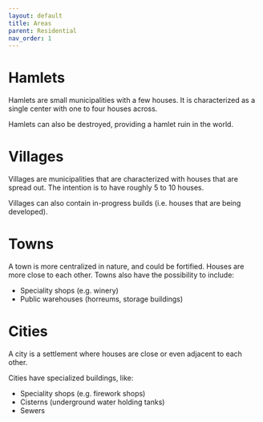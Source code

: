 ```yaml
---
layout: default
title: Areas
parent: Residential
nav_order: 1
---
```


# Hamlets

Hamlets are small municipalities with a few houses. It is characterized as a single center with one to four houses across.

Hamlets can also be destroyed, providing a hamlet ruin in the world.

# Villages

Villages are municipalities that are characterized with houses that are spread
out. The intention is to have roughly 5 to 10 houses.

Villages can also contain in-progress builds (i.e. houses that are being
developed).

# Towns

A town is more centralized in nature, and could be fortified. Houses are more
close to each other. Towns also have the possibility to include:

- Speciality shops (e.g. winery)
- Public warehouses (horreums, storage buildings)

# Cities

A city is a settlement where houses are close or even adjacent to each other.

Cities have specialized buildings, like:

- Speciality shops (e.g. firework shops)
- Cisterns (underground water holding tanks)
- Sewers


